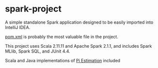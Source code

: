 # spark-project
A simple standalone Spark application designed to be easily imported into IntelliJ IDEA.

[pom.xml](pom.xml) is probably the most valuable file in the project.

This project uses Scala 2.11.11 and Apache Spark 2.1.1, and includes Spark MLlib, Spark SQL, and JUnit 4.4.

Scala and Java implementations of [Pi Estimation](https://spark.apache.org/examples.html) included
